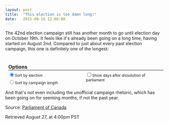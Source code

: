 ```yaml
---
layout: post
title:  "This election is too damn long!"
date:   2015-09-16 12:00:00
---
```


The 42nd election campaign still has another month to go until election day on October 19th. It feels like it's already been going on a long time, having started on August 2nd. Compared to just about every past election campaign, this one is definitely one of the longest:

<div id="tooltip" class="hidden">
	<p id="tipTop"><strong><span id="tipNum"></span> General Election</strong></p>
	<p class="tipInfo">Dissolution of previous parliament: <span id="tipDissolution"></span></p>
	<p class="tipInfo">Writs issued: <span id="tipWrits"></span></p>
	<p class="tipInfo">Election Day(s): <span id="tipElection"></span><span id="tipElection2" class="hidden"></span></p>
	<p class="tipInfo">Number of Days from Dissolution to Election: <span id="tipDissolutionDays"></span></p>
	<p class="tipInfo">Number of Days from Writ to Election: <span id="tipWritDays"></span></p>
</div>
<div id="options">
	<p><strong>Options</strong></p>
	<div class="sorting">
		<label><input class="sortOpt" data-key="Election" type="radio" name ="sorting" checked>Sort by election</label>
		<label><input class="sortOpt" data-key="Length" type="radio" name="sorting">Sort by campaign length</label>
	</div>
	<label class="showDays"><input class="showDissolution" name="dissolution" type="checkbox">Show days after dissolution of parliament</label>
</div>
<div class="lengthChart"></div>

And that's not even including the unofficial campaign rhetoric, which has been going on for seeming months, if not the past year.

<div class="campaignsChart"></div>

Source: [Parliament of Canada](http://www.parl.gc.ca/about/parliament/PARLINFO/infography/LengthFederalElection-e.htm)

Retrieved August 27, at 4:00pm PST

<style>
.lengthChart {
  font: 10px sans-serif;
}

.axis path,
.axis line {
  fill: none;
  
  stroke: #000;
  shape-rendering: crispEdges;
}

.x.axis path {
  display: none;
}

.selected:after {
  content: "\0025BC";
}

.hidden {
	display: none;
}

#tooltip {
	border: 1px solid black;
	background-color: white;
    position: absolute;
    width: 300px;
    height: auto;
    padding: 5px;
    pointer-events: none;
}

#tooltip strong {
	font-weight: bold;
}

#tipTop {
	font-size: 16px;
	margin-bottom: 10px !important;
}

.tipInfo {
	font-size: 12px;
	margin: 0;
}

#options {
	font-size: 12px;
	font-weight: normal;
	padding: 10px;
}

#options p {
	border-bottom: 1px solid black;
	font-size: 16px;
	margin-bottom: 5px;
	width: 500px;
}

#options .sorting {
	float: left;
	width: 250px;
}

#options .sorting label {
	display: block;
	margin-bottom: 5px;
	width: 100%;
}
</style>

<script src="http://d3js.org/d3.v3.min.js"></script>
<script>
var margin = {top: 40, right: 20, bottom: 30, left: 40},
    width = 740 - margin.left - margin.right,
    height = 400 - margin.top - margin.bottom;
	
var format = d3.time.format("%Y-%m-%d");

var coordinates = [0, 0];

var body = d3.select("body")
	.on("mousemove", function() {
		coordinates = d3.mouse(this);
	})
	.on("mousedown", function() {
		coordinates = d3.mouse(this);
	});

var x = d3.scale.ordinal()
    .rangeRoundBands([0, width], .1);

var y = d3.scale.linear()
    .rangeRound([height, 0]);

var color = d3.scale.ordinal()
    .range(["#bd0026", "#f03b20", "#fd8d3c", "#fecc5c", "#ffffb2", "#d0743c", "#ff8c00"]);

var xAxis = d3.svg.axis()
    .scale(x)
    .orient("bottom");

var yAxis = d3.svg.axis()
    .scale(y)
    .orient("left")
    .tickFormat(d3.format(".2s"));

var svg = d3.select(".lengthChart").append("svg")
    .attr("width", width + margin.left + margin.right)
    .attr("height", height + margin.top + margin.bottom)
  .append("g")
    .attr("transform", "translate(" + margin.left + "," + margin.top + ")")
	.attr("class", "bars");
	
	
	
var sortOption = "Election";

var showDissolution = 0;
var first = 0;

generateChart();

d3.selectAll(".showDissolution")
.on("click", dissolution);

function dissolution() {
	showDissolution = (showDissolution == 0) ? 1 : 0;
	d3.select("g.bars").selectAll( "g" ).remove(); 
	generateChart();
}

function generateChart() {
	d3.csv("{{ site.baseurl }}/data/election_lengths.csv", function(error, data) {
  	if (error) throw error;
  
		data.Election = +data.Election;
		data["Days after dissolution"] = +data["Days after dissolution"];
		data["Election Campaign"] = +data["Election Campaign"];
		data["Voting and Campaigning"] = +data["Voting and Campaigning"];
	
	
		data["Election Day(s)"] = data["Election Day(s)"];
	
		data.forEach(function(d, i) {
			if (d.Election > 1) {
				d["Dissolution of Previous Parliament"] = format.parse(d["Dissolution of Previous Parliament"]);
			}
			d["Writs Issued"] = format.parse(d["Writs Issued"]);
			d["Election Day(s)"] = format.parse(d["Election Day(s)"]);
			if(d.Election < 3) {
				d["finalElectionDay"] = format.parse(d["finalElectionDay"]);
			}
		})

	  if (!showDissolution) {
	  var color = d3.scale.ordinal()
	      .range(["#f03b20", "#fd8d3c", "#fecc5c", "#ffffb2", "#d0743c", "#ff8c00"]);
		  color.domain(d3.keys(data[0]).filter(function(key) { return (key !== "Election" && key !== "General Election" && key !== "Days after dissolution" && key !== "Dissolution of Previous Parliament" && key !== "Writs Issued" && key !== "Election Day(s)" && key !== "finalElectionDay" && key !== "writDays" && key !== "dissolutionDays"); }));
	  } else {
	  var color = d3.scale.ordinal()
	      .range(["#bd0026", "#f03b20", "#fd8d3c", "#fecc5c", "#ffffb2", "#d0743c", "#ff8c00"]);
	  	color.domain(d3.keys(data[0]).filter(function(key) { return (key !== "Election" && key !== "General Election" && key !== "Dissolution of Previous Parliament" && key !== "Writs Issued" && key !== "Election Day(s)" && key !== "finalElectionDay" && key !== "writDays" && key !== "dissolutionDays"); }));
	  }

		// Assign new data types
	  data.forEach(function(d) {
	    var y0 = 0;
	    d.lengths = color.domain().map(function(name) { return {name: name, y0: y0, y1: y0 += +d[name]}; });
	    d.total = d.lengths[d.lengths.length - 1].y1;
	  });

	  if (sortOption === "Election") {
		  data.sort(function(a, b) { return a.Election - b.Election; });
	  } else {
	  	  data.sort(function(a, b) { return a.total - b.total; });
	  }

	  x.domain(data.map(function(d) { return d.Election; }));
	  //y.domain([0, d3.max(data, function(d) { return d.total; })]);
	  y.domain([0, 130]);

	  // X axis
	  svg.append("g")
	      .attr("class", "x axis")
	      .attr("transform", "translate(0," + height + ")")
	      .call(xAxis);

	  // Y axis
	  svg.append("g")
	      .attr("class", "y axis")
	      .call(yAxis)
	    .append("text")
	      .attr("transform", "rotate(-90)")
	      .attr("y", 6)
	      .attr("dy", ".71em")
	      .style("text-anchor", "end")
	      .text("Days");

	  // Create election length data, align it horizontally
		var election = svg.selectAll(".election")
				.data(data)
	    	.enter().append("g")
				.attr("class", "electionBar")
				.attr("transform", function(d) { return "translate(" + x(d.Election) + ",0)"; })
				.on("mouseover", function(d, i) {
					showTooltip(d, i);
				})
				.on("mousedown", function(d, i) {
					showTooltip(d, i);
				})
				.on("mouseout", function(d) {
					d3.select("#tooltip").classed("hidden", true);
				});

	  // Position election length data
	  election.selectAll("rect")
	      .data(function(d) {  return d.lengths; })
	    .enter().append("rect")
	      .attr("width", x.rangeBand())
		  .attr("y", height)
		  .attr("height", 0)
	      .style("fill", function(d) { return color(d.name); })
		.attr("class", "databar");

	  function showTooltip(d, i) {
		  var xPos = coordinates[0] + 15;
		  if (x(d.Election) > 300) {
			  xPos = coordinates[0] - 325;
		  }
		  var yPos = coordinates[1];
		  
			d3.select("#tooltip")
			  .style("left", xPos + "px")
			  .style("top", yPos + "px")
			  .select("#tipNum")
			  .text(d["General Election"]);
		  
		  if (d.Election != 1) {
			d3.select("#tooltip")
			  .select("#tipDissolution")
			  .text(d["Dissolution of Previous Parliament"].toDateString());
		  } else {
			d3.select("#tooltip")
			  .select("#tipDissolution")
			  .text(d["Dissolution of Previous Parliament"]);
		  }
		  
			d3.select("#tooltip")
			  .select("#tipWrits")
			  .text(d["Writs Issued"].toDateString());
			  
			d3.select("#tooltip")
			  .select("#tipElection")
			  .text(d["Election Day(s)"].toDateString());
		  
	  	if(d.Election < 3) {
				d3.select("#tooltip")
				  .select("#tipElection2")
				  .text("-" + d["finalElectionDay"].toDateString());
				d3.select("#tipElection2").classed("hidden", false);
		  } else {
		  	d3.select("#tipElection2").classed("hidden", true);
		  }
	  
	    d3.select("#tooltip")
		  	.select("#tipDissolutionDays")
		  	.text(d["dissolutionDays"]);
		  
			d3.select("#tooltip")
			  .select("#tipWritDays")
			  .text(d["writDays"]);
		  
	  	d3.select("#tooltip").classed("hidden", false);
	  }
  
	  // Create bar labels
	  election.append("text")
		  .attr("x", 1.5)
		  .attr("y", height)
		  .text(function(d) { return d.total; });
	  
	  election.transition()
		  .delay(function(d, i) {return i * 8})
		  .selectAll("rect")
		  .attr("y", function(d) {  return y(d.y1); })
		  .attr("height", function(d) { return y(d.y0) - y(d.y1); });
	  
	  election.transition()
		  .delay(function(d, i) {return i * 8})
		  .selectAll("text")
	  	  .attr("y", function(d) { return y(d.total) - 5; });

	  // Create legend groups
	  var legend = svg.selectAll(".legend")
	      .data(color.domain().slice().reverse())
	    .enter().append("g")
	      .attr("class", "legend")
	      .attr("transform", function(d, i) { return "translate(0," + i * 20 + ")"; });

	  // Draw legend boxes
	  legend.append("rect")
	      .attr("x", width - 18)
	      .attr("width", 18)
	      .attr("height", 18)
	      .style("fill", color);

	  // Draw legend text
	  legend.append("text")
	      .attr("x", width - 24)
	      .attr("y", 9)
	      .attr("dy", ".35em")
	      .style("text-anchor", "end")
	      .text(function(d) { return d; });

	  var columnLabel = d3.selectAll(".sortOpt")
	      .datum(function() { return this.getAttribute("data-key"); })
	      .on("click", clicked);
		
		// Handle sorting
	  function clicked(key) {
		  if (key === "Election" && sortOption !== "Election") {
			  sortOption = "Election";
			  data.sort(function(a, b) { return a.Election - b.Election; });
		  } else if (sortOption !== "Length"){
			  sortOption = "Length";
			  data.sort(function(a, b) { return a.total - b.total; });
		  }

		  x.domain(data.map(function(d) { return d.Election; }));

		  election.transition()
			  .delay(function(d) {return d.Election * 8})
			  .attr("transform", function(d) { return "translate(" + x(d.Election) + ",0)"; });

		  svg.selectAll("g.x.axis")
			  .transition()
			  .delay(function(d) {return 5;})
	          .call(xAxis);
	  }
	});
}
</script>
